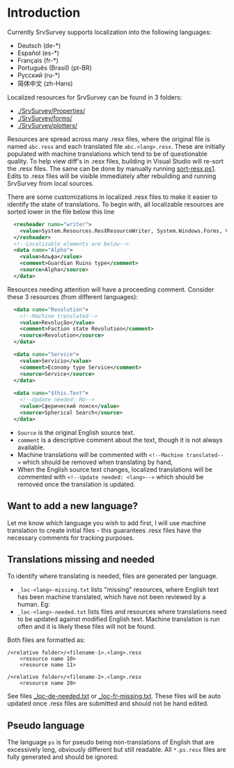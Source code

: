 ﻿
# Introduction

Currently SrvSurvey supports localization into the following languages:
- Deutsch (de-*)
- Español (es-*)
- Français (fr-*)
- Português (Brasil) (pt-BR)
- Русский (ru-*)
- 简体中文 (zh-Hans)

Localized resources for SrvSurvey can be found in 3 folders:
- [./SrvSurvey/Properties/](https://github.com/njthomson/SrvSurvey/tree/main/SrvSurvey/Properties)
- [./SrvSurvey/forms/](https://github.com/njthomson/SrvSurvey/tree/main/SrvSurvey/forms)
- [./SrvSurvey/plotters/](https://github.com/njthomson/SrvSurvey/tree/main/SrvSurvey/plotters)

Resources are spread across many .resx files, where the original file is named `abc.resx` and each translated file `abc.<lang>.resx`. These are initially populated with machine translations which tend to be of questionable quality. To help view diff's in .resx files, building in Visual Studio will re-sort the .resx files. The same can be done by manually running [sort-resx.ps1](../sort-resx.ps1). Edits to .resx files will be visible immediately after rebuilding and running SrvSurvey from local sources.

There are some customizations in localized .resx files to make it easier to identify the state of translations. To begin with, all localizable resources are sorted lower in the file below this line

``` XML
  <resheader name="writer">
    <value>System.Resources.ResXResourceWriter, System.Windows.Forms, Version=4.0.0.0, Culture=neutral, PublicKeyToken=b77a5c561934e089</value>
  </resheader>
  <!--Localizable elements are below-->
  <data name="Alpha">
    <value>Альфа</value>
    <comment>Guardian Ruins type</comment>
    <source>Alpha</source>
  </data>
```

Resources needing attention will have a proceeding comment. Consider these 3 resources (from different languages):

``` XML
  <data name="Revolution">
    <!--Machine translated-->
    <value>Revolução</value>
    <comment>Faction state Revolution</comment>
    <source>Revolution</source>
  </data>

  <data name="Service">
    <value>Servicio</value>
    <comment>Economy type Service</comment>
    <source>Service</source>
  </data>
  
  <data name="$this.Text">
    <!--Update needed: RU-->
    <value>Сферический поиск</value>
    <source>Spherical Search</source>
  </data>
```

- `Source` is the original English source text.
- `comment` is a descriptive comment about the text, though it is not always available.
- Machine translations will be commented with `<!--Machine translated-->` which should be removed when translating by hand, 
- When the English source text changes, localized translations will be commented with `<!--Update needed: <lang>-->` which should be removed once the translation is updated.

## Want to add a new language?

Let me know which language you wish to add first, I will use machine translation to create initial files - this guarantees .resx files have the necessary comments for tracking purposes.

## Translations missing and needed

To identify where translating is needed, files are generated per language. 

- `_loc-<lang>-missing.txt` lists "missing" resources, where English text has been machine translated, which have not been reviewed by a human. Eg: 
- `_loc-<lang>-needed.txt` lists files and resources where translations need to be updated against modified English text. Machine translation is run often and it is likely these files will not be found.

Both files are formatted as:

```
/<relative folder>/<filename-1>.<lang>.resx
    <resource name 10>
    <resource name 11>

/<relative folder>/<filename-2>.<lang>.resx
    <resource name 20>
```

See files [_loc-de-needed.txt](_loc-de-needed.txt) or [_loc-fr-missing.txt](_loc-fr-missing.txt). These files will be auto updated once .resx files are submitted and should not be hand edited.
 
## Pseudo language
The language `ps` is for pseudo being non-translations of English that are excessively long, obviously different but still readable. All `*.ps.resx` files are fully generated and should be ignored.

